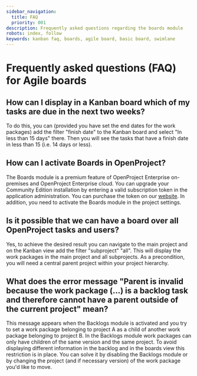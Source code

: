 ```yaml
---
sidebar_navigation:
  title: FAQ
  priority: 001
description: Frequently asked questions regarding the boards module
robots: index, follow
keywords: kanban faq, boards, agile board, basic board, swimlane
---
```


# Frequently asked questions (FAQ) for Agile boards

## How can I display in a Kanban board which of my tasks are due in the next two weeks?

To do this, you can (provided you have set the end dates for the work packages) add the filter "finish date" to the Kanban board and select "In less than 15 days" there. Then you will see the tasks that have a finish date in less than 15 (i.e. 14 days or less).

## How can I activate Boards in OpenProject? 

The Boards module is a premium feature of OpenProject Enterprise on-premises and OpenProject Enterprise cloud. You can upgrade your Community Edition installation by entering a valid subscription token in the application administration. You can purchase the token on our [website](https://www.openproject.org/enterprise-edition/).
In addition, you need to activate the Boards module in the project settings.

## Is it possible that we can have a board over all OpenProject tasks and users? 

Yes, to achieve the desired result you can navigate to the main project and on the Kanban view add the filter "subproject" "all". This will display the work packages in the main project and all subprojects. As a precondition, you will need a central parent project within your project hierarchy.

## What does the error message "Parent is invalid because the work package (...) is a backlog task and therefore cannot have a parent outside of the current project" mean?

This message appears when the Backlogs module is activated and you try to set a work package belonging to project A as a child of another work package belonging to project B. 
In the Backlogs module work packages can only have children of the same version and the same project. To avoid displaying different information in the backlog and in the boards view this restriction is in place. You can solve it by disabling the Backlogs module or by changing the project (and if necessary version) of the work package you'd like to move.